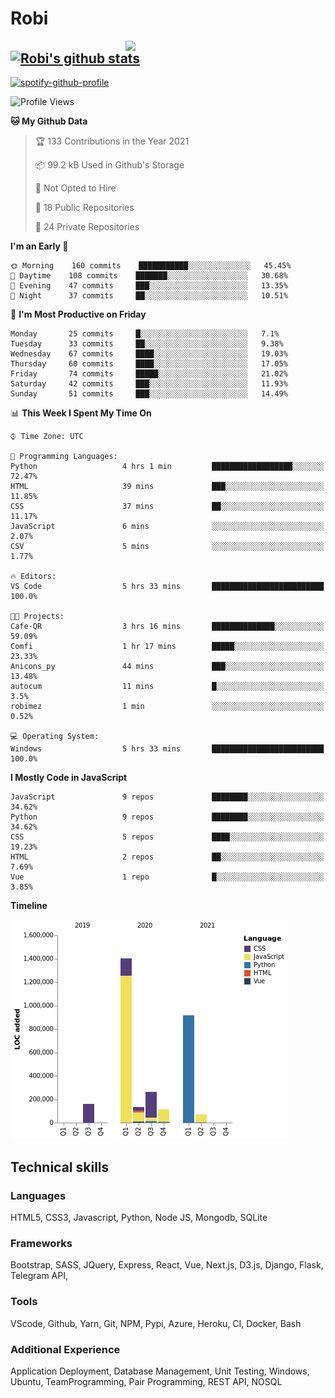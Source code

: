 # Robi

<img align='right' src='https://thumbs.gfycat.com/BleakGorgeousAmoeba-size_restricted.gif' width='320'>

[![Robi's github stats](https://github-readme-stats-lime-theta.vercel.app/api?username=robimez&count_private=true&show_icons=true&theme=dark)](https://github.com/RobiMez/github-readme-stats)
---

[![spotify-github-profile](https://spotify-github-profile.vercel.app/api/view?uid=vy6ne4sn1wcemvxhp0qti58n5&cover_image=true&theme=novatorem)](https://spotify-github-profile.vercel.app/api/view?uid=vy6ne4sn1wcemvxhp0qti58n5&redirect=true)



<!--START_SECTION:waka-->
![Profile Views](http://img.shields.io/badge/Profile%20Views-1-blue)

**🐱 My Github Data** 

> 🏆 133 Contributions in the Year 2021
 > 
> 📦 99.2 kB Used in Github's Storage 
 > 
> 🚫 Not Opted to Hire
 > 
> 📜 18 Public Repositories 
 > 
> 🔑 24 Private Repositories  
 > 
**I'm an Early 🐤** 

```text
🌞 Morning    160 commits    ███████████░░░░░░░░░░░░░░   45.45% 
🌆 Daytime    108 commits    ███████░░░░░░░░░░░░░░░░░░   30.68% 
🌃 Evening    47 commits     ███░░░░░░░░░░░░░░░░░░░░░░   13.35% 
🌙 Night      37 commits     ██░░░░░░░░░░░░░░░░░░░░░░░   10.51%

```
📅 **I'm Most Productive on Friday** 

```text
Monday       25 commits     █░░░░░░░░░░░░░░░░░░░░░░░░   7.1% 
Tuesday      33 commits     ██░░░░░░░░░░░░░░░░░░░░░░░   9.38% 
Wednesday    67 commits     ████░░░░░░░░░░░░░░░░░░░░░   19.03% 
Thursday     60 commits     ████░░░░░░░░░░░░░░░░░░░░░   17.05% 
Friday       74 commits     █████░░░░░░░░░░░░░░░░░░░░   21.02% 
Saturday     42 commits     ███░░░░░░░░░░░░░░░░░░░░░░   11.93% 
Sunday       51 commits     ███░░░░░░░░░░░░░░░░░░░░░░   14.49%

```


📊 **This Week I Spent My Time On** 

```text
⌚︎ Time Zone: UTC

💬 Programming Languages: 
Python                   4 hrs 1 min         ██████████████████░░░░░░░   72.47% 
HTML                     39 mins             ███░░░░░░░░░░░░░░░░░░░░░░   11.85% 
CSS                      37 mins             ██░░░░░░░░░░░░░░░░░░░░░░░   11.17% 
JavaScript               6 mins              ░░░░░░░░░░░░░░░░░░░░░░░░░   2.07% 
CSV                      5 mins              ░░░░░░░░░░░░░░░░░░░░░░░░░   1.77%

🔥 Editors: 
VS Code                  5 hrs 33 mins       █████████████████████████   100.0%

🐱‍💻 Projects: 
Cafe-QR                  3 hrs 16 mins       ██████████████░░░░░░░░░░░   59.09% 
Comfi                    1 hr 17 mins        █████░░░░░░░░░░░░░░░░░░░░   23.33% 
Anicons_py               44 mins             ███░░░░░░░░░░░░░░░░░░░░░░   13.48% 
autocum                  11 mins             █░░░░░░░░░░░░░░░░░░░░░░░░   3.5% 
robimez                  1 min               ░░░░░░░░░░░░░░░░░░░░░░░░░   0.52%

💻 Operating System: 
Windows                  5 hrs 33 mins       █████████████████████████   100.0%

```

**I Mostly Code in JavaScript** 

```text
JavaScript               9 repos             ████████░░░░░░░░░░░░░░░░░   34.62% 
Python                   9 repos             ████████░░░░░░░░░░░░░░░░░   34.62% 
CSS                      5 repos             ████░░░░░░░░░░░░░░░░░░░░░   19.23% 
HTML                     2 repos             ██░░░░░░░░░░░░░░░░░░░░░░░   7.69% 
Vue                      1 repo              █░░░░░░░░░░░░░░░░░░░░░░░░   3.85%

```


**Timeline**

![Chart not found](https://raw.githubusercontent.com/RobiMez/RobiMez/master/charts/bar_graph.png) 


<!--END_SECTION:waka-->

## Technical skills

### Languages

HTML5, CSS3, Javascript, Python, Node JS, Mongodb, SQLite

### Frameworks

Bootstrap, SASS, JQuery, Express, React, Vue, Next.js,
D3.js, Django, Flask, Telegram API,

### Tools

VScode, Github, Yarn, Git, NPM, Pypi, Azure, Heroku, CI, Docker, Bash

### Additional Experience

Application Deployment, Database Management, Unit Testing, Windows, Ubuntu, TeamProgramming, Pair Programming, REST API, NOSQL
